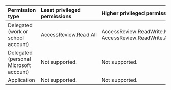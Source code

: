 |Permission type|Least privileged permissions|Higher privileged permissions|
|:---|:---|:---|
|Delegated (work or school account)|AccessReview.Read.All|AccessReview.ReadWrite.Membership, AccessReview.ReadWrite.All|
|Delegated (personal Microsoft account)|Not supported.|Not supported.|
|Application|Not supported.|Not supported.|